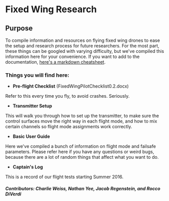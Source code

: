 ﻿# Fixed Wing Research
## Purpose
To compile information and resources on flying fixed wing drones to ease the setup and research process for future researchers. For the most part, these things can be googled with varying difficulty, but we've compiled this information here for your convenience. If you want to add to the documentation, [here's a markdown cheatsheet](https://github.com/adam-p/markdown-here/wiki/Markdown-Cheatsheet).

### Things you will find here:
- **Pre-flight Checklist** (FixedWingPilotChecklist0.2.docx)

 Refer to this every time you fly, to avoid crashes. Seriously.
- **Transmitter Setup**

 This will walk you through how to set up the transmitter, to make sure the control surfaces move the right way in each flight mode, and how to mix certain channels so flight mode assignments work correctly.
- **Basic User Guide**

 Here we've compiled a bunch of information on flight mode and failsafe parameters. Please refer here if you have any questions or weird bugs, because there are a lot of random things that affect what you want to do.
- **Captain's Log**

 This is a record of our flight tests starting Summer 2016.

##### Contributors: Charlie Weiss, Nathan Yee, Jacob Regenstein, and Rocco DiVerdi
